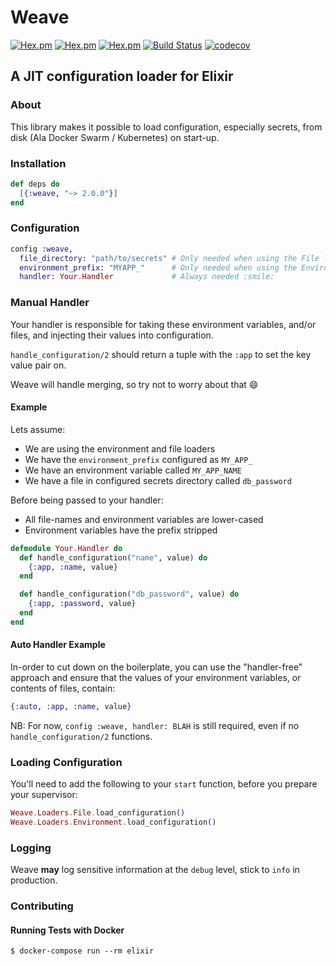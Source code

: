 # Weave

[![Hex.pm](https://img.shields.io/hexpm/v/weave.svg)](https://hex.pm/packages/weave)
[![Hex.pm](https://img.shields.io/hexpm/l/weave.svg)](https://hex.pm/packages/weave)
[![Hex.pm](https://img.shields.io/hexpm/dw/weave.svg)](https://hex.pm/packages/weave)
[![Build Status](https://travis-ci.org/GT8Online/weave.svg?branch=master)](https://travis-ci.org/GT8Online/weave)
[![codecov](https://codecov.io/gh/GT8Online/weave/branch/master/graph/badge.svg)](https://codecov.io/gh/GT8Online/weave)

## A JIT configuration loader for Elixir

### About

This library makes it possible to load configuration, especially secrets, from disk (Ala Docker Swarm / Kubernetes) on start-up.

### Installation

```elixir
def deps do
  [{:weave, "~> 2.0.0"}]
end
```

### Configuration

```elixir
config :weave,
  file_directory: "path/to/secrets" # Only needed when using the File loader
  environment_prefix: "MYAPP_"      # Only needed when using the Environment loader
  handler: Your.Handler             # Always needed :smile:
```

### Manual Handler

Your handler is responsible for taking these environment variables, and/or files, and injecting their values into configuration.

`handle_configuration/2` should return a tuple with the `:app` to set the key value pair on.

Weave will handle merging, so try not to worry about that :smile:

#### Example

Lets assume:

* We are using the environment and file loaders
* We have the `environment_prefix` configured as `MY_APP_`
* We have an environment variable called `MY_APP_NAME`
* We have a file in configured secrets directory called `db_password`

Before being passed to your handler:

* All file-names and environment variables are lower-cased
* Environment variables have the prefix stripped

```elixir
defmodule Your.Handler do
  def handle_configuration("name", value) do
    {:app, :name, value}
  end

  def handle_configuration("db_password", value) do
    {:app, :password, value}
  end
end
```

#### Auto Handler Example

In-order to cut down on the boilerplate, you can use the "handler-free" approach and ensure that the values of your environment variables, or contents of files, contain:

```elixir
{:auto, :app, :name, value}
```

NB: For now, `config :weave, handler: BLAH` is still required, even if no `handle_configuration/2` functions.

### Loading Configuration

You'll need to add the following to your `start` function, before you prepare your supervisor:

```elixir
Weave.Loaders.File.load_configuration()
Weave.Loaders.Environment.load_configuration()
```

### Logging

Weave **may** log sensitive information at the `debug` level, stick to `info` in production.

### Contributing

#### Running Tests with Docker

```shell
$ docker-compose run --rm elixir
```
